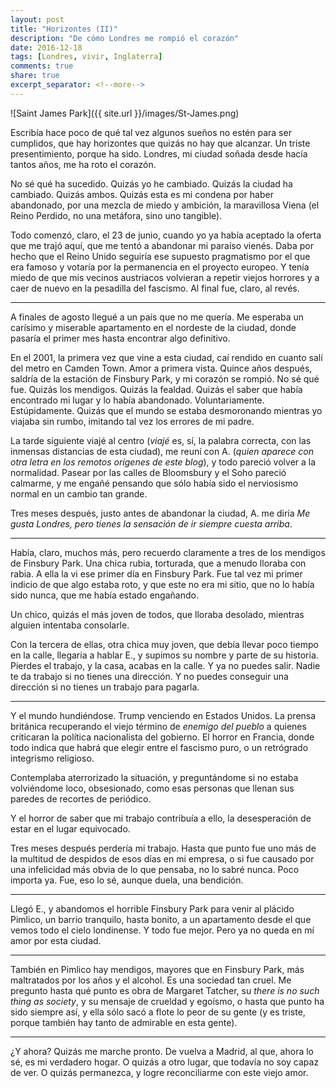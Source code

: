 ```yaml
---
layout: post
title: "Horizontes (II)"
description: "De cómo Londres me rompió el corazón"
date: 2016-12-18
tags: [Londres, vivir, Inglaterra]
comments: true
share: true
excerpt_separator: <!--more-->
---
```


![Saint James Park]({{ site.url }}/images/St-James.png)

Escribía hace poco de qué tal vez algunos sueños no estén para ser cumplidos, que hay horizontes que quizás no hay que alcanzar. Un triste presentimiento, porque ha sido. Londres, mi ciudad soñada desde hacía tantos años, me ha roto el corazón.

No sé qué ha sucedido. Quizás yo he cambiado. Quizás la ciudad ha cambiado. Quizás ambos. Quizás esta es mi condena por haber abandonado, por una mezcla de miedo y ambición, la maravillosa Viena (el Reino Perdido, no una metáfora, sino uno tangible).

<!--more-->

Todo comenzó, claro, el 23 de junio, cuando yo ya había aceptado la oferta que me trajó aquí, que me tentó a abandonar mi paraíso vienés. Daba por hecho que el Reino Unido seguiría ese supuesto pragmatismo por el que era famoso y votaría por la permanencia en el proyecto europeo. Y tenía miedo de que mis vecinos austriacos volvieran a repetir viejos horrores y a caer de nuevo en la pesadilla del fascismo. Al final fue, claro, al revés.

***

A finales de agosto llegué a un país que no me quería. Me esperaba un carísimo y miserable apartamento en el nordeste de la ciudad, donde pasaría el primer mes hasta encontrar algo definitivo. 

En el 2001, la primera vez que vine a esta ciudad, caí rendido en cuanto salí del metro en Camden Town. Amor a primera vista. Quince años después, saldría de la estación de Finsbury Park, y mi corazón se rompió. No sé qué fue. Quizás los mendigos. Quizás la fealdad. Quizás el saber que había encontrado mi lugar y lo había abandonado. Voluntariamente. Estúpidamente. Quizás que el mundo se estaba desmoronando mientras yo viajaba sin rumbo, imitando tal vez los errores de mi padre.

La tarde siguiente viajé al centro (*viajé* es, sí, la palabra correcta, con las inmensas distancias de esta ciudad), me reuní con A. (*quien aparece con otra letra en los remotos orígenes de este blog*), y todo pareció volver a la normalidad. Pasear por las calles de Bloomsbury y el Soho pareció calmarme, y me engañé pensando que sólo había sido el nerviosismo normal en un cambio tan grande.

Tres meses después, justo antes de abandonar la ciudad, A. me diría *Me gusta Londres, pero tienes la sensación de ir siempre cuesta arriba*.

***

Había, claro, muchos más, pero recuerdo claramente a tres de los mendigos de Finsbury Park. Una chica rubia, torturada, que a menudo lloraba con rabia. A ella la vi ese primer día en Finsbury Park. Fue tal vez mi primer indicio de que algo estaba roto, y que este no era mi sitio, que no lo había sido nunca, que me había estado engañando.

Un chico, quizás el más joven de todos, que lloraba desolado, mientras alguien intentaba consolarle.

Con la tercera de ellas, otra chica muy joven, que debía llevar poco tiempo en la calle, llegaría a hablar E., y supimos su nombre y parte de su historia. Pierdes el trabajo, y la casa, acabas en la calle. Y ya no puedes salir. Nadie te da trabajo si no tienes una dirección. Y no puedes conseguir una dirección si no tienes un trabajo para pagarla.

***

Y el mundo hundiéndose. Trump venciendo en Estados Unidos. La prensa británica recuperando el viejo término de *enemigo del pueblo* a quienes criticaran la política nacionalista del gobierno. El horror en Francia, donde todo indica que habrá que elegir entre el fascismo puro, o un retrógrado integrismo religioso.

Contemplaba aterrorizado la situación, y preguntándome si no estaba volviéndome loco, obsesionado, como esas personas que llenan sus paredes de recortes de periódico.

Y el horror de saber que mi trabajo contribuía a ello, la desesperación de estar en el lugar equivocado.

Tres meses después perdería mi trabajo. Hasta que punto fue uno más de la multitud de despidos de esos días en mi empresa, o si fue causado por una infelicidad más obvia de lo que pensaba, no lo sabré nunca. Poco importa ya. Fue, eso lo sé, aunque duela, una bendición.

***

Llegó E., y abandomos el horrible Finsbury Park para venir al plácido Pimlico, un barrio tranquilo, hasta bonito, a un apartamento desde el que vemos todo el cielo londinense. Y todo fue mejor. Pero ya no queda en mí amor por esta ciudad.

***

También en Pimlico hay mendigos, mayores que en Finsbury Park, más maltratados por los años y el alcohol. Es una sociedad tan cruel. Me pregunto hasta qué punto es obra de Margaret Tatcher, su *there
is no such thing as society*, y su mensaje de crueldad y egoísmo, o hasta que punto ha sido siempre así, y ella sólo sacó a flote lo peor de su gente (y es triste, porque también hay tanto de admirable en esta gente).

***

¿Y ahora? Quizás me marche pronto. De vuelva a Madrid, al que, ahora lo sé, es mi verdadero hogar. O quizás a otro lugar, que todavía no soy capaz de ver. O quizás permanezca, y logre reconciliarme con este viejo amor.
 
